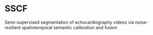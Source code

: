 # SSCF
Semi-supervised segmentation of echocardiography videos via noise-resilient spatiotemporal semantic calibration and fusion
